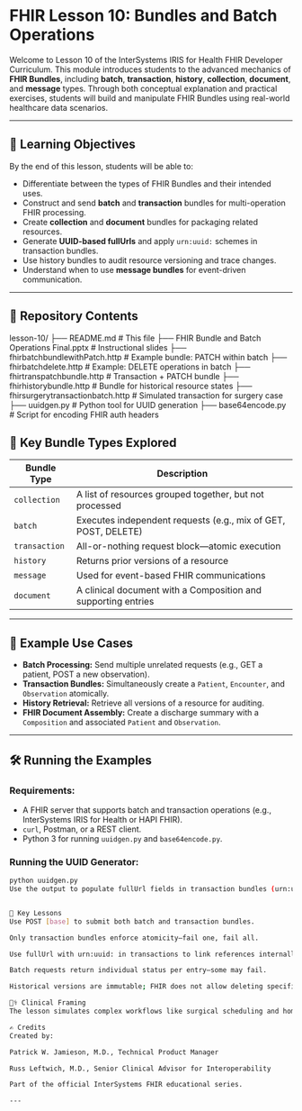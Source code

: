 # FHIR Lesson 10: Bundles and Batch Operations

Welcome to Lesson 10 of the InterSystems IRIS for Health FHIR Developer Curriculum. This module introduces students to the advanced mechanics of **FHIR Bundles**, including **batch**, **transaction**, **history**, **collection**, **document**, and **message** types. Through both conceptual explanation and practical exercises, students will build and manipulate FHIR Bundles using real-world healthcare data scenarios.

---

## 🎯 Learning Objectives

By the end of this lesson, students will be able to:

- Differentiate between the types of FHIR Bundles and their intended uses.
- Construct and send **batch** and **transaction** bundles for multi-operation FHIR processing.
- Create **collection** and **document** bundles for packaging related resources.
- Generate **UUID-based fullUrls** and apply `urn:uuid:` schemes in transaction bundles.
- Use history bundles to audit resource versioning and trace changes.
- Understand when to use **message bundles** for event-driven communication.

---

## 📁 Repository Contents
lesson-10/
├── README.md # This file
├── FHIR Bundle and Batch Operations Final.pptx # Instructional slides
├── fhirbatchbundlewithPatch.http # Example bundle: PATCH within batch
├── fhirbatchdelete.http # Example: DELETE operations in batch
├── fhirtranspatchbundle.http # Transaction + PATCH bundle
├── fhirhistorybundle.http # Bundle for historical resource states
├── fhirsurgerytransactionbatch.http # Simulated transaction for surgery case
├── uuidgen.py # Python tool for UUID generation
├── base64encode.py # Script for encoding FHIR auth headers

## 🔧 Key Bundle Types Explored

| Bundle Type   | Description |
|---------------|-------------|
| `collection`  | A list of resources grouped together, but not processed |
| `batch`       | Executes independent requests (e.g., mix of GET, POST, DELETE) |
| `transaction` | All-or-nothing request block—atomic execution |
| `history`     | Returns prior versions of a resource |
| `message`     | Used for event-based FHIR communications |
| `document`    | A clinical document with a Composition and supporting entries |

---

## 🧪 Example Use Cases

- **Batch Processing:** Send multiple unrelated requests (e.g., GET a patient, POST a new observation).
- **Transaction Bundles:** Simultaneously create a `Patient`, `Encounter`, and `Observation` atomically.
- **History Retrieval:** Retrieve all versions of a resource for auditing.
- **FHIR Document Assembly:** Create a discharge summary with a `Composition` and associated `Patient` and `Observation`.

---

## 🛠 Running the Examples

### Requirements:
- A FHIR server that supports batch and transaction operations (e.g., InterSystems IRIS for Health or HAPI FHIR).
- `curl`, Postman, or a REST client.
- Python 3 for running `uuidgen.py` and `base64encode.py`.

### Running the UUID Generator:
```bash
python uuidgen.py
Use the output to populate fullUrl fields in transaction bundles (urn:uuid:<your-guid>).


🧠 Key Lessons
Use POST [base] to submit both batch and transaction bundles.

Only transaction bundles enforce atomicity—fail one, fail all.

Use fullUrl with urn:uuid: in transactions to link references internally.

Batch requests return individual status per entry—some may fail.

Historical versions are immutable; FHIR does not allow deleting specific versions.

👩‍⚕️ Clinical Framing
The lesson simulates complex workflows like surgical scheduling and home care discharge using bundle-based interactions. These real-world examples mirror what healthcare organizations need to automate system integrations, batch updates, and reliable transactions using FHIR standards.

✍️ Credits
Created by:

Patrick W. Jamieson, M.D., Technical Product Manager

Russ Leftwich, M.D., Senior Clinical Advisor for Interoperability

Part of the official InterSystems FHIR educational series.

---




